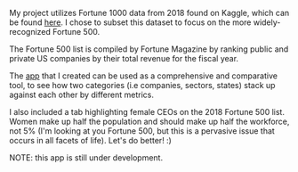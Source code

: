 My project utilizes Fortune 1000 data from 2018 found on Kaggle, which can be found [here](https://www.kaggle.com/Eruditepanda/fortune-1000-2018). I chose to subset this dataset to focus on the more widely-recognized Fortune 500.

The Fortune 500 list is compiled by Fortune Magazine by ranking public and private US companies by their total revenue for the fiscal year.

The [app](https://stellakim.shinyapps.io/fortune500/) that I created can be used as a comprehensive and comparative tool, to see how two categories (i.e companies, sectors, states) stack up against each other by different metrics.

I also included a tab highlighting female CEOs on the 2018 Fortune 500 list. Women make up half the population and should make up half the workforce, not 5% (I'm looking at you Fortune 500, but this is a pervasive issue that occurs in all facets of life). Let's do better! :)



NOTE: this app is still under development.
